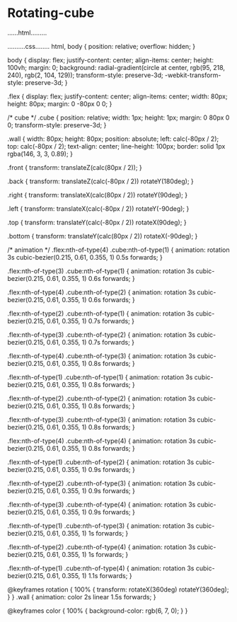 # Rotating-cube
......html.........
<!DOCTYPE html>
<html>
  <head>
    <meta charset="utf-8">
    <meta name="viewport" content="width=device-width">
    <title>repl.it</title>
    <link href="style.css" rel="stylesheet" type="text/css" />
  </head>
  <body>
    <div class="container">
  <div class="flex">
    <div class="cube">
      <div class="wall front"></div>
      <div class="wall back"></div>
      <div class="wall left"></div>
      <div class="wall right"></div>
      <div class="wall top"></div>
      <div class="wall bottom"></div>
    </div>
    <div class="cube">
      <div class="wall front"></div>
      <div class="wall back"></div>
      <div class="wall left"></div>
      <div class="wall right"></div>
      <div class="wall top"></div>
      <div class="wall bottom"></div>
    </div>
    <div class="cube">
      <div class="wall front"></div>
      <div class="wall back"></div>
      <div class="wall left"></div>
      <div class="wall right"></div>
      <div class="wall top"></div>
      <div class="wall bottom"></div>
    </div>
    <div class="cube">
      <div class="wall front"></div>
      <div class="wall back"></div>
      <div class="wall left"></div>
      <div class="wall right"></div>
      <div class="wall top"></div>
      <div class="wall bottom"></div>
    </div>
  </div>
  <div class="flex">
    <div class="cube">
      <div class="wall front"></div>
      <div class="wall back"></div>
      <div class="wall left"></div>
      <div class="wall right"></div>
      <div class="wall top"></div>
      <div class="wall bottom"></div>
    </div>
    <div class="cube">
      <div class="wall front"></div>
      <div class="wall back"></div>
      <div class="wall left"></div>
      <div class="wall right"></div>
      <div class="wall top"></div>
      <div class="wall bottom"></div>
    </div>
    <div class="cube">
      <div class="wall front"></div>
      <div class="wall back"></div>
      <div class="wall left"></div>
      <div class="wall right"></div>
      <div class="wall top"></div>
      <div class="wall bottom"></div>
    </div>
    <div class="cube">
      <div class="wall front"></div>
      <div class="wall back"></div>
      <div class="wall left"></div>
      <div class="wall right"></div>
      <div class="wall top"></div>
      <div class="wall bottom"></div>
    </div>
  </div>
  <div class="flex">
    <div class="cube">
      <div class="wall front"></div>
      <div class="wall back"></div>
      <div class="wall left"></div>
      <div class="wall right"></div>
      <div class="wall top"></div>
      <div class="wall bottom"></div>
    </div>
    <div class="cube">
      <div class="wall front"></div>
      <div class="wall back"></div>
      <div class="wall left"></div>
      <div class="wall right"></div>
      <div class="wall top"></div>
      <div class="wall bottom"></div>
    </div>
    <div class="cube">
      <div class="wall front"></div>
      <div class="wall back"></div>
      <div class="wall left"></div>
      <div class="wall right"></div>
      <div class="wall top"></div>
      <div class="wall bottom"></div>
    </div>
    <div class="cube">
      <div class="wall front"></div>
      <div class="wall back"></div>
      <div class="wall left"></div>
      <div class="wall right"></div>
      <div class="wall top"></div>
      <div class="wall bottom"></div>
    </div>
  </div>
  <div class="flex">
    <div class="cube">
      <div class="wall front"></div>
      <div class="wall back"></div>
      <div class="wall left"></div>
      <div class="wall right"></div>
      <div class="wall top"></div>
      <div class="wall bottom"></div>
    </div>
    <div class="cube">
      <div class="wall front"></div>
      <div class="wall back"></div>
      <div class="wall left"></div>
      <div class="wall right"></div>
      <div class="wall top"></div>
      <div class="wall bottom"></div>
    </div>
    <div class="cube">
      <div class="wall front"></div>
      <div class="wall back"></div>
      <div class="wall left"></div>
      <div class="wall right"></div>
      <div class="wall top"></div>
      <div class="wall bottom"></div>
    </div>
    <div class="cube">
      <div class="wall front"></div>
      <div class="wall back"></div>
      <div class="wall left"></div>
      <div class="wall right"></div>
      <div class="wall top"></div>
      <div class="wall bottom"></div>
    </div>
  </div>
</div>
  </body>
</html>
..........css........
html,
body {
  position: relative;
  overflow: hidden;
}

body {
  display: flex;
  justify-content: center;
  align-items: center;
  height: 100vh;
  margin: 0;
  background: radial-gradient(circle at center, rgb(95, 218, 240), rgb(2, 104, 129));
  transform-style: preserve-3d;
  -webkit-transform-style: preserve-3d;
}

.flex {
  display: flex;
  justify-content: center;
  align-items: center;
  width: 80px;
  height: 80px;
  margin: 0 -80px 0 0;
}

/* cube */
.cube {
  position: relative;
  width: 1px;
  height: 1px;
  margin: 0 80px 0 0;
  transform-style: preserve-3d;
}

.wall {
  width: 80px;
  height: 80px;
  position: absolute;
  left: calc(-80px / 2);
  top: calc(-80px / 2);
  text-align: center;
  line-height: 100px;
  border: solid 1px rgba(146, 3, 3, 0.89);
}

.front {
  transform: translateZ(calc(80px / 2));
}

.back {
  transform: translateZ(calc(-80px / 2)) rotateY(180deg);
}

.right {
  transform: translateX(calc(80px / 2)) rotateY(90deg);
}

.left {
  transform: translateX(calc(-80px / 2)) rotateY(-90deg);
}

.top {
  transform: translateY(calc(-80px / 2)) rotateX(90deg);
}

.bottom {
  transform: translateY(calc(80px / 2)) rotateX(-90deg);
}

/* animation */
.flex:nth-of-type(4) .cube:nth-of-type(1) {
  animation: rotation 3s cubic-bezier(0.215, 0.61, 0.355, 1) 0.5s forwards;
}

.flex:nth-of-type(3) .cube:nth-of-type(1) {
  animation: rotation 3s cubic-bezier(0.215, 0.61, 0.355, 1) 0.6s forwards;
}

.flex:nth-of-type(4) .cube:nth-of-type(2) {
  animation: rotation 3s cubic-bezier(0.215, 0.61, 0.355, 1) 0.6s forwards;
}

.flex:nth-of-type(2) .cube:nth-of-type(1) {
  animation: rotation 3s cubic-bezier(0.215, 0.61, 0.355, 1) 0.7s forwards;
}

.flex:nth-of-type(3) .cube:nth-of-type(2) {
  animation: rotation 3s cubic-bezier(0.215, 0.61, 0.355, 1) 0.7s forwards;
}

.flex:nth-of-type(4) .cube:nth-of-type(3) {
  animation: rotation 3s cubic-bezier(0.215, 0.61, 0.355, 1) 0.8s forwards;
}

.flex:nth-of-type(1) .cube:nth-of-type(1) {
  animation: rotation 3s cubic-bezier(0.215, 0.61, 0.355, 1) 0.8s forwards;
}

.flex:nth-of-type(2) .cube:nth-of-type(2) {
  animation: rotation 3s cubic-bezier(0.215, 0.61, 0.355, 1) 0.8s forwards;
}

.flex:nth-of-type(3) .cube:nth-of-type(3) {
  animation: rotation 3s cubic-bezier(0.215, 0.61, 0.355, 1) 0.8s forwards;
}

.flex:nth-of-type(4) .cube:nth-of-type(4) {
  animation: rotation 3s cubic-bezier(0.215, 0.61, 0.355, 1) 0.8s forwards;
}

.flex:nth-of-type(1) .cube:nth-of-type(2) {
  animation: rotation 3s cubic-bezier(0.215, 0.61, 0.355, 1) 0.9s forwards;
}

.flex:nth-of-type(2) .cube:nth-of-type(3) {
  animation: rotation 3s cubic-bezier(0.215, 0.61, 0.355, 1) 0.9s forwards;
}

.flex:nth-of-type(3) .cube:nth-of-type(4) {
  animation: rotation 3s cubic-bezier(0.215, 0.61, 0.355, 1) 0.9s forwards;
}

.flex:nth-of-type(1) .cube:nth-of-type(3) {
  animation: rotation 3s cubic-bezier(0.215, 0.61, 0.355, 1) 1s forwards;
}

.flex:nth-of-type(2) .cube:nth-of-type(4) {
  animation: rotation 3s cubic-bezier(0.215, 0.61, 0.355, 1) 1s forwards;
}

.flex:nth-of-type(1) .cube:nth-of-type(4) {
  animation: rotation 3s cubic-bezier(0.215, 0.61, 0.355, 1) 1.1s forwards;
}

@keyframes rotation {
  100% {
    transform: rotateX(360deg) rotateY(360deg);
  }
}
.wall {
  animation: color 2s linear 1.5s forwards;
}

@keyframes color {
  100% {
    background-color: rgb(6, 7, 0);
  }
}
